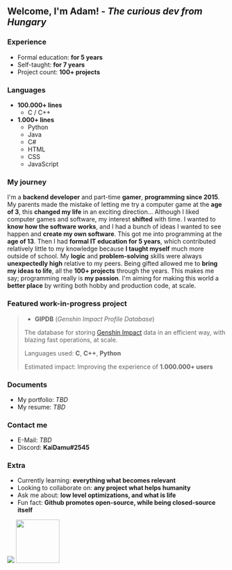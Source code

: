 ## Welcome, I'm Adam! - *The curious dev from Hungary*

### Experience
- Formal education: **for 5 years**
- Self-taught: **for 7 years**
- Project count: **100+ projects**

### Languages
- **100.000+ lines**
  - C / C++
- **1.000+ lines**
  - Python
  - Java
  - C#
  - HTML
  - CSS
  - JavaScript

### My journey
I'm a **backend developer** and part-time **gamer**, **programming since 2015**. My parents made the mistake of letting me try a computer game at the **age of 3**, this **changed my life** in an exciting direction... Although I liked computer games and software, my interest **shifted** with time. I wanted to **know how the software works**, and I had a bunch of ideas I wanted to see happen and **create my own software**. This got me into programming at the **age of 13**. Then I had **formal IT education for 5 years**, which contributed relatively little to my knowledge because **I taught myself** much more outside of school. My **logic** and **problem-solving** skills were always **unexpectedly high** relative to my peers. Being gifted allowed me to **bring my ideas to life**, all the **100+ projects** through the years. This makes me say; programming really is **my passion**. I'm aiming for making this world a **better place** by writing both hobby and production code, at scale.

### Featured work-in-progress project
> - **GIPDB** (*Genshin Impact Profile Database*)
>
> The database for storing [Genshin Impact](https://genshin.hoyoverse.com/en) data in an efficient way, with blazing fast operations, at scale.
>
> Languages used: **C**, **C++**, **Python**
>
> Estimated impact: Improving the experience of **1.000.000+ users**

### Documents
- My portfolio: *TBD*
- My resume: *TBD*

### Contact me
- E-Mail: *TBD*
- Discord: **KaiDamu#2545**

### Extra
- Currently learning: **everything what becomes relevant**
- Looking to collaborate on: **any project what helps humanity**
- Ask me about: **low level optimizations, and what is life**
- Fun fact: **Github promotes open-source, while being closed-source itself**

<img src="https://komarev.com/ghpvc/?username=kaidamu&label=Profile%20views&color=0e75b6&style=flat">

<img src="https://media.tenor.com/_G85yMqj3zQAAAAi/rolling-cat-cat-rolling.gif" width="100">
